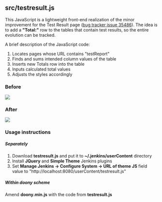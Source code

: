 ## src/testresult.js

This JavaScript is a lightweight front-end realization of the minor improvement for the Test Result page ([bug tracker issue 35486](https://issues.jenkins-ci.org/browse/JENKINS-35486)).
The idea is to add a **"Total:"** row to the tables that contain test results, so the entire evolution can be tracked.

A brief description of the JavaScript code:
1. Locates pages whose URL contains "testReport"
2. Finds and sums intended column values of the table
3. Inserts new Totals row into the table
4. Inputs calculated total values
5. Adjusts the styles accordingly

### Before

<img src="https://loyolauniversitychicago-my.sharepoint.com/personal/afedorov_luc_edu/_layouts/15/guestaccess.aspx?docid=0d4a6ed56569842eeb545817b4673eca9&authkey=AeCUEJlSw0JaFxqRb3XZoH4" />

### After

<img src="https://loyolauniversitychicago-my.sharepoint.com/personal/afedorov_luc_edu/_layouts/15/guestaccess.aspx?docid=0471da433e5c24d95a76088a3dc56f74c&authkey=Ac4_-dKGI29u3cycPdaiipU" />

### Usage instructions

##### Separately
1. Download **testresult.js** and put it to **~/.jenkins/userContent** directory
2. Install **JQuery** and **Simple Theme** Jenkins plugins
3. Set **Manage Jenkins -> Configure System -> URL of theme JS** field value to "http://localhost:8080/userContent/testresult.js"

##### Within doony scheme
Amend **doony.min.js** with the code from **testresult.js**